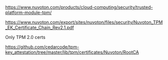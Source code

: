 ﻿https://www.nuvoton.com/products/cloud-computing/security/trusted-platform-module-tpm/

https://www.nuvoton.com/export/sites/nuvoton/files/security/Nuvoton_TPM_EK_Certificate_Chain_Rev2.1.pdf

Only TPM 2.0 certs

https://github.com/cedarcode/tpm-key_attestation/tree/master/lib/tpm/certificates/Nuvoton/RootCA
